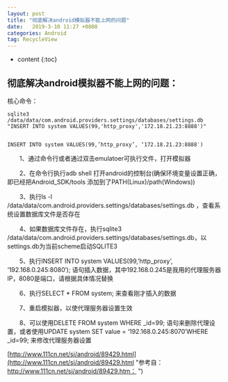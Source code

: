 ```yaml
---
layout: post
title: "彻底解决android模拟器不能上网的问题"
date:   2019-3-10 11:27 +0800
categories: Android
tag: RecycleView
---
```


* content
{:toc}

彻底解决android模拟器不能上网的问题： 
-------------------------------

核心命令：
        

	sqlite3 /data/data/com.android.providers.settings/databases/settings.db "INSERT INTO system VALUES(99,'http_proxy','172.18.21.23:8888')"      
	
	
	INSERT INTO system VALUES(99,’http_proxy’, ‘172.18.21.23:8888′)       


　　1、通过命令行或者通过双击emulatoer可执行文件，打开模拟器

　　2、在命令行执行adb shell 打开android的控制台(确保环境变量设置正确，即已经把Android_SDK/tools 添加到了PATH(Linux)/path(Windows))

　　3、执行ls -l /data/data/com.android.providers.settings/databases/settings.db ，查看系统设置数据库文件是否存在

　　4、如果数据库文件存在，执行sqlite3 /data/data/com.android.providers.settings/databases/settings.db，以settings.db为当前scheme启动SQLITE3

　　5、执行INSERT INTO system VALUES(99,’http_proxy’, ‘192.168.0.245:8080′); 语句插入数据，其中192.168.0.245是我用的代理服务器IP，8080是端口，请根据具体情况替换

　　6、执行SELECT * FROM system; 来查看刚才插入的数据

　　7、重启模拟器，以使代理服务器设置生效

　　8、可以使用DELETE FROM system WHERE _id=99; 语句来删除代理设置，或者使用UPDATE system SET value = ‘192.168.0.245:8070′WHERE _id=99; 来修改代理服务器设置

[http://www.111cn.net/sj/android/89429.html](http://www.111cn.net/sj/android/89429.html "参考自：http://www.111cn.net/sj/android/89429.htm： ")

